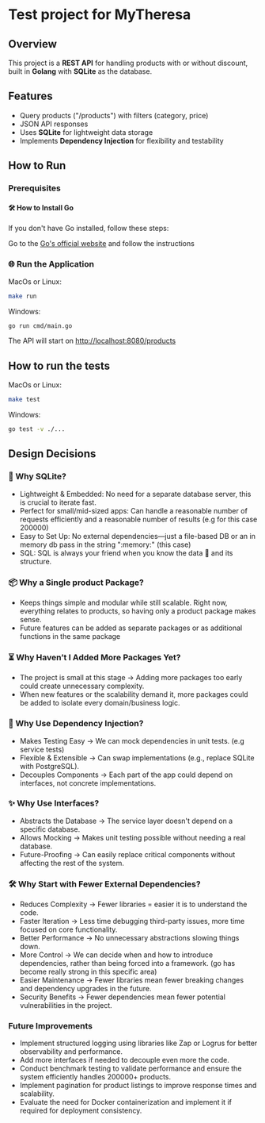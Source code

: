 # Test project for MyTheresa

## Overview

This project is a **REST API** for handling products with or without discount,
built in **Golang** with **SQLite** as the database.

## Features

- Query products ("/products") with filters (category, price)
- JSON API responses
- Uses **SQLite** for lightweight data storage
- Implements **Dependency Injection** for flexibility and testability

## How to Run

### Prerequisites

#### 🛠️ How to Install Go

If you don't have Go installed, follow these steps:

Go to the [Go's official website](https://go.dev/doc/install) and follow the instructions

### 🌐 Run the Application

MacOs or Linux:

```bash
make run
```

Windows:


```bash
go run cmd/main.go
```

The API will start on [http://localhost:8080/products](http://localhost:8080/products)

## How to run the tests

MacOs or Linux:

```bash
make test
```

Windows:


```bash
go test -v ./...
```

## Design Decisions

### 🚀 Why SQLite?

- Lightweight & Embedded: No need for a separate database server, this is crucial
  to iterate fast.
- Perfect for small/mid-sized apps: Can handle a reasonable number
  of requests efficiently and a reasonable number of results (e.g for this case 200000)
- Easy to Set Up: No external dependencies—just a file-based DB or an in memory db
  pass in the string ":memory:" (this case)
- SQL: SQL is always your friend when you know the data 🙂 and its structure.

### 📦 Why a Single product Package?

- Keeps things simple and modular while still scalable.
  Right now, everything relates to products, so having only a product package
makes sense.
- Future features can be added as separate packages or as additional
  functions in the same package

### ⏳ Why Haven’t I Added More Packages Yet?

- The project is small at this stage -> Adding more packages too early could create
  unnecessary complexity.
- When new features or the scalability demand it, more packages could be added to
  isolate every domain/business logic.

### 🔧 Why Use Dependency Injection?

- Makes Testing Easy -> We can mock dependencies in unit tests.
  (e.g service tests)
- Flexible & Extensible -> Can swap implementations (e.g., replace SQLite with PostgreSQL).
- Decouples Components -> Each part of the app could depend on interfaces,
 not concrete implementations.

### ✨ Why Use Interfaces?

- Abstracts the Database -> The service layer doesn't depend on a specific database.
- Allows Mocking -> Makes unit testing possible without needing a real database.
- Future-Proofing -> Can easily replace critical components without affecting the
rest of the system.

### 🛠️ Why Start with Fewer External Dependencies?

- Reduces Complexity -> Fewer libraries = easier it is to understand the code.
- Faster Iteration -> Less time debugging third-party issues, more time focused
  on core functionality.
- Better Performance -> No unnecessary abstractions slowing things down.
- More Control -> We can decide when and how to introduce dependencies, rather than
  being forced into a framework. (go has become really strong in this specific area)
- Easier Maintenance -> Fewer libraries mean fewer breaking changes and dependency
  upgrades in the future.
- Security Benefits -> Fewer dependencies mean fewer potential vulnerabilities
  in the project.

### Future Improvements

- Implement structured logging using libraries like Zap or Logrus for better
observability and performance.
- Add more interfaces if needed to decouple even more the code.
- Conduct benchmark testing to validate performance and ensure the system efficiently
handles 200000+ products.
- Implement pagination for product listings to improve response times and scalability.
- Evaluate the need for Docker containerization and implement it if required for
deployment consistency.
